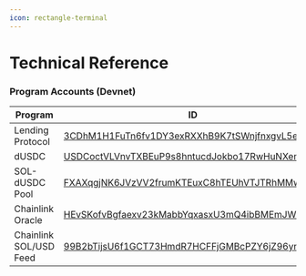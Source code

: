 ```yaml
---
icon: rectangle-terminal
---
```


# Technical Reference

### Program Accounts (Devnet)

<table><thead><tr><th>Program</th><th>ID</th><th data-hidden></th></tr></thead><tbody><tr><td>Lending Protocol</td><td><a href="https://solscan.io/account/3CDhM1H1FuTn6fv1DY3exRXXhB9K7tSWnjfnxgvL5e1n?cluster=devnet">3CDhM1H1FuTn6fv1DY3exRXXhB9K7tSWnjfnxgvL5e1n</a></td><td></td></tr><tr><td>dUSDC</td><td><a href="https://solscan.io/account/USDCoctVLVnvTXBEuP9s8hntucdJokbo17RwHuNXemT?cluster=devnet">USDCoctVLVnvTXBEuP9s8hntucdJokbo17RwHuNXemT</a></td><td></td></tr><tr><td>SOL-dUSDC Pool</td><td><a href="https://raydium.io/clmm/create-position/?pool_id=FXAXqgjNK6JVzVV2frumKTEuxC8hTEUhVTJTRhMMwLmM">FXAXqgjNK6JVzVV2frumKTEuxC8hTEUhVTJTRhMMwLmM</a></td><td></td></tr><tr><td>Chainlink Oracle</td><td><a href="https://solscan.io/account/HEvSKofvBgfaexv23kMabbYqxasxU3mQ4ibBMEmJWHny?cluster=devnet">HEvSKofvBgfaexv23kMabbYqxasxU3mQ4ibBMEmJWHny</a></td><td></td></tr><tr><td>Chainlink SOL/USD Feed</td><td><a href="https://solscan.io/account/99B2bTijsU6f1GCT73HmdR7HCFFjGMBcPZY6jZ96ynrR?cluster=devnet">99B2bTijsU6f1GCT73HmdR7HCFFjGMBcPZY6jZ96ynrR</a></td><td></td></tr></tbody></table>
